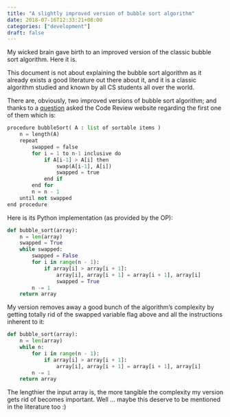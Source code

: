 ```yaml
---
title: "A slightly improved version of bubble sort algorithm"
date: 2018-07-16T12:33:21+08:00
categories: ["development"]
draft: false
---
```

My wicked brain gave birth to an improved version of the classic bubble sort algorithm. Here it is.

This document is not about explaining the bubble sort algorithm as it  already  exists a good literature out there about it, and it is a classic algorithm studied and known by all CS students all over the world.

There are, obviously, two improved versions of bubble sort algorithm; and thanks to a [question](https://codereview.stackexchange.com/questions/177857/python-optimizing-bubble-sort) asked the Code Review website regarding the first one of them which is:
```python
procedure bubbleSort( A : list of sortable items )
    n = length(A)
    repeat
        swapped = false
        for i = 1 to n-1 inclusive do
            if A[i-1] > A[i] then
                swap(A[i-1], A[i])
                swapped = true
            end if
        end for
        n = n - 1
    until not swapped
end procedure
```
Here is its Python implementation (as provided by the OP):
```python
def bubble_sort(array):
    n = len(array)
    swapped = True
    while swapped:
        swapped = False
        for i in range(n - 1):
            if array[i] > array[i + 1]:
                array[i], array[i + 1] = array[i + 1], array[i]
                swapped = True
        n -= 1
    return array
```
My version removes away a good bunch of the algorithm’s complexity by getting totally rid of the swapped variable flag above and all the instructions inherent to it:
```python
def bubble_sort(array):
    n = len(array)
    while n:
        for i in range(n - 1):
            if array[i] > array[i + 1]:
                array[i], array[i + 1] = array[i + 1], array[i]
        n -= 1
    return array
```

The lengthier the input array is, the more tangible the complexity my version gets rid of becomes important. Well ... maybe this deserve to be mentioned in the literature too :)

